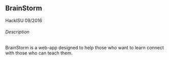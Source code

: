 BrainStorm
---

HackISU 09/2016

###### Description
BrainStorm is a web-app designed to help those who want to learn connect with those who can teach them.

